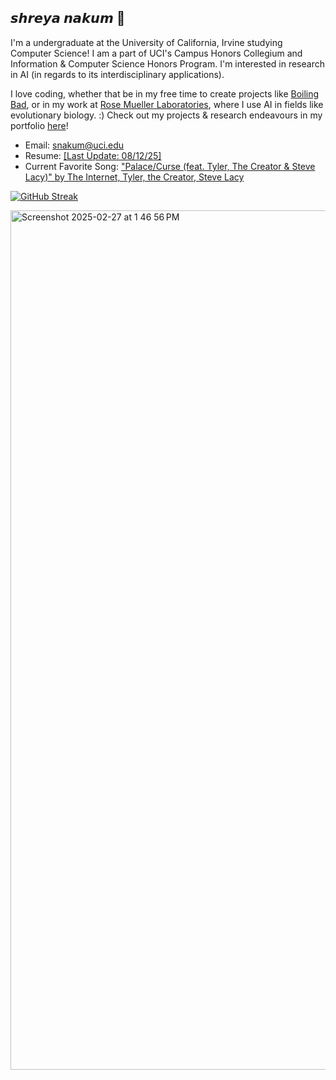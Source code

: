 ## 𝙨𝙝𝙧𝙚𝙮𝙖 𝙣𝙖𝙠𝙪𝙢 💽
I'm a undergraduate at the University of California, Irvine studying Computer Science! I am a part of UCI's Campus Honors Collegium and Information & Computer Science Honors Program. I'm interested in research in AI (in regards to its interdisciplinary applications).

I love coding, whether that be in my free time to create projects like [Boiling Bad](https://sn82978.github.io/BOILING-BAD/), or in my work at [Rose Mueller Laboratories](https://rosemuellerlabs.bio.uci.edu/), where I use AI in fields like evolutionary biology.
:)
Check out my projects & research endeavours in my portfolio [here](https://sn82978.github.io/)!

- Email: [snakum@uci.edu](mailto:snakum@uci.edu)
- Resume: [[Last Update: 08/12/25]](https://www.overleaf.com/read/xybzcsttbhfw#5b2f24)
- Current Favorite Song: ["Palace/Curse (feat. Tyler, The Creator & Steve Lacy)" by The Internet, Tyler, the Creator, Steve Lacy](https://open.spotify.com/track/300DUx4tdtCdGEUXR032jA?si=5ec883d55e684bc5)


[![GitHub Streak](https://streak-stats.demolab.com/?user=sn82978&theme=dark)](https://git.io/streak-stats)

<img width="1375" alt="Screenshot 2025-02-27 at 1 46 56 PM" src="https://github.com/user-attachments/assets/8a994977-7a53-478f-a61a-67f68a516e99" />
